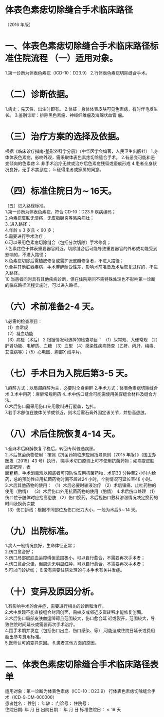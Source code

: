 # 体表色素痣切除缝合手术临床路径  
（2016 年版）  
# 一、体表色素痣切除缝合手术临床路径标准住院流程 （一）适用对象。  
1.第一诊断为体表色素痣（ICD-10：D23.9） 2.行体表色素痣切除缝合手术。  
# （二）诊断依据。  
1.病史：先天性，出生时即有。 2.体征：身体体表皮肤可见色素痣，有时伴毛发生长。 3.鉴别诊断：排除黑色素瘤、神经纤维瘤及海绵状血管 瘤。  
# （三）治疗方案的选择及依据。  
根据《临床诊疗指南-整形外科学分册》（中华医学会编著，人民卫生出版社） 1.身体体表色素痣，影响外观，需采取体表色素痣切除缝合手术。 2.有恶变可能和恶变倾向的色素痣 3. 非手术治疗无效或治疗后色素痣残留或瘢痕形成 4.患者全身状况良好，无手术禁忌症； 5.征得患者或家属的同意。  
# （四）标准住院日为$\sim\!\!16$天。  
（五）进入路径标准。  
1.第一诊断为体表色素痣，符合ICD-10：D23.9 疾病编码；  
2.色素痣皮肤无溃疡，无皮脂腺炎等感染病灶；  
3. 进入路径；  
4.年龄 $\geqslant~3$ 岁且${<}60$ 岁；  
5.需要进行手术治疗；  
6.可以采用色素痣切除缝合（包括分次切除）手术修复；  
7.色素痣位于体表重要器官附近，切除缝合后可能导致重要器官的外形或功能受到影响的，不进入路径；  
8.色素痣切除后需植皮修复或需扩张皮瓣修复者，不进入路径；  
9.合并其他脏器疾病，手术麻醉耐受性差，影响术前准备及术后恢复过程的，不进入路径。  
10.当患者同时具有其他疾病诊断，但在住院期间不需特殊处理也不影响第一诊断的临床路径流程实施时，可以进入路径。  
# （六）术前准备2-4 天。  
1.必需的检查项目：  
（1）血常规  
（2）凝血功能  
（3）病检（术后） 2.根据情况可选择的检查项目： （1）尿常规、大便常规 （2）肝肾功能、电解质、血糖 （3）血型 （4）感染性疾病筛查（乙肝、丙肝、梅毒、艾滋病等）；（5）心电图、胸部X 线平片。  
# （七）手术日为入院后第3-5 天。  
1.麻醉方式：以局部麻醉为主，必要时全身麻醉 2.手术方式：体表色素痣切除缝合术 3.术中用药：麻醉常规用药 4..术中伤口缝合可能需使用美容缝合材料及缝合方法。  
6.术后伤口需采用伤口专用敷料进行覆盖，包扎。  
7.若手术部位在肢体关节或邻近，则术后需石膏外固定该关节，并抬高患肢。  
# （八）术后住院恢复4-14 天。  
1.全麻术后麻醉恢复平稳后，转回专科普通病房。  
2.术后抗菌药物使用：按照《抗菌药物临床应用指导原则（2015 年版）》（国卫办医发〔2015〕43 号）执行，Ⅰ类手术切口原则上可不使用抗菌药物；如病变皮肤局部肥厚，表  
面粗糙，手术消毒难以彻底者可预防性应用抗菌药物，术前30 分钟至2 小时内给药，总的预防性应用抗菌药物时间不超过24 小时，个别情况可延长至48 小时。  
3.术后其他药物的使用： （1）术后必要时输液治疗 （2）术后镇痛、止吐药物的使用（酌情） （3）术后伤口外用抗菌药物的使用（酌情） 4.术后伤口处理 （1）伤口位于肢体时应抬高患肢 （2）伤口换药，术后视伤口敷料渗湿情况决定换药的时间及换药次数  
（3）伤口拆线：根据不同部位及伤口张力大小，一般为术后$5\!\sim\!14$ 天。  
# （九）出院标准。  
1.病人一般情况良好，生命体征正常；  
2.伤口愈合好；  
3.伤口局部皮肤血运障碍但范围极小，可以自行愈合，不需要再次手术者；  
4.伤口愈合欠佳，但周边无明显红肿，可以自行愈合，不需要再次手术者；  
5.可以门诊拆线； 6.没有需要住院处理的与本手术有关并发症。  
# （十）变异及原因分析。  
1.有影响手术的合并症，需要进行相关的诊断和治疗。  
2.术中发现不能直接缝合封闭创面，需植皮或邻近皮瓣转移才能修复创面。  
3.术后伤口局部皮肤血运障碍且范围较大，伤口愈合延 迟或裂开，范围较大，导致住院时间延长或需要再次手术治疗。  
4.围手术期并发症（包括伤口出血、伤口感染、等）,可能造成住院日延长或费用超出参考费用标准。  
5.医师认可的变异原因。 6.患者其他方面的原因。  
# 二、体表色素痣切除缝合手术临床路径表单  
适用对象：第一诊断为体表色素痣（ICD-10：D23.9） 行体表色素痣切除缝合手术（ICD-9-CM-000000）  
患者姓名：        性别：     年龄：    门诊号：        住院号：  
住院日期:    年  月  日 出院日期：    年  月   日   标准住院日：${\leqslant}16$ 天  
